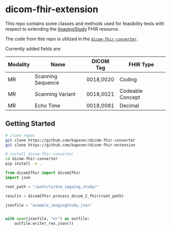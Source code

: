 # dicom-fhir-extension

This repo contains some classes and methods used for feasibility tests with respect to extending the [ImagingStudy](https://build.fhir.org/imagingstudy.html) FHIR resource.

The code from this repo is utilized in the [`dicom-fhir-converter`](https://github.com/kapsner/dicom-fhir-converter).

Currently added fields are:

| Modality | Name | DICOM Tag | FHIR Type |
| -------- | ---- | --------- | --------- |
| MR | Scanning Sequence | 0018,0020 | Coding |
| MR | Scanning Variant | 0018,0021 | Codeable Concept |
| MR | Echo Time | 0018,0081 | Decimal |


## Getting Started

```bash
# clone repos
git clone https://github.com/kapsner/dicom-fhir-converter
git clone https://github.com/kapsner/dicom-fhir-extension

# install dicom-fhir-converter
cd dicom-fhir-converter
pip install -e .
```

```python
from dicom2fhir import dicom2fhir
import json

root_path = "/path/to/dcm_imgaing_study/"

results = dicom2fhir.process_dicom_2_fhir(root_path)

jsonfile = "example_imagingStudy.json"


with open(jsonfile, "w+") as outfile:
    outfile.write(_res.json())
```
